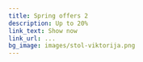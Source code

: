 ```yaml
---
title: Spring offers 2
description: Up to 20%
link_text: Show now
link_url: ...
bg_image: images/stol-viktorija.png
---
```

